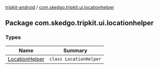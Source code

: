 [tripkit-android](../index.md) / [com.skedgo.tripkit.ui.locationhelper](./index.md)

## Package com.skedgo.tripkit.ui.locationhelper

### Types

| Name | Summary |
|---|---|
| [LocationHelper](-location-helper/index.md) | `class LocationHelper` |
